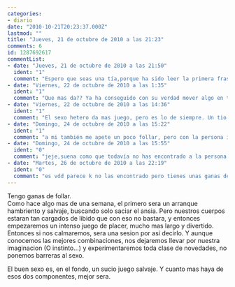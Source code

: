 ```yaml
---
categories:
- diario
date: "2010-10-21T20:23:37.000Z"
lastmod: ""
title: "Jueves, 21 de octubre de 2010 a las 21:23"
comments: 6
id: 1287692617
commentList:
- date: "Jueves, 21 de octubre de 2010 a las 21:50"
  ident: "1"
  comment: "Espero que seas una tía,porque ha sido leer la primera frase y ponerme cachondo."
- date: "Viernes, 22 de octubre de 2010 a las 1:35"
  ident: "1"
  comment: "Que mas da?? Ya ha conseguido con su verdad mover algo en ti... \"El buen sexo es, en el fondo, un sucio juego salvaje.\""
- date: "Viernes, 22 de octubre de 2010 a las 14:36"
  ident: "1"
  comment: "El sexo hetero da mas juego, pero es lo de siempre. Un tio que se tira a una flaca, fantasea alguna vez con una gorda y viceversa.  \nUn hombre que siempre lo hace con mujeres, alguna vez fantasea con sexo homosexual."
- date: "Domingo, 24 de octubre de 2010 a las 15:22"
  ident: "1"
  comment: "a mi también me apete un poco follar, pero con la persona indicada."
- date: "Domingo, 24 de octubre de 2010 a las 15:55"
  ident: "0"
  comment: "jeje,suena como que todavía no has encontrado a la persona en cuestión."
- date: "Martes, 26 de octubre de 2010 a las 22:19"
  ident: "0"
  comment: "es vdd parece k no las encontrado pero tienes unas ganas de encontrar a la persona esa"
---
```


Tengo ganas de follar.  
Como hace algo mas de una semana, el primero sera un arranque hambriento y salvaje, buscando solo saciar el ansia. Pero nuestros cuerpos estaran tan cargados de libido que con eso no bastara, y entonces empezaremos un intenso juego de placer, mucho mas largo y divertido. Entonces si nos calmaremos, sera una sesion por asi decirlo. Y aunque conocemos las mejores combinaciones, nos dejaremos llevar por nuestra imaginacion (O instinto...) y experimentaremos toda clase de novedades, no ponemos barreras al sexo.  
  
El buen sexo es, en el fondo, un sucio juego salvaje. Y cuanto mas haya de esos dos componentes, mejor sera.